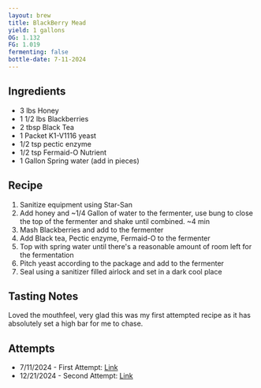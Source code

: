```yaml
---
layout: brew
title: BlackBerry Mead
yield: 1 gallons
OG: 1.132
FG: 1.019
fermenting: false
bottle-date: 7-11-2024
---
```


## Ingredients
 - 3 lbs Honey
 - 1 1/2 lbs Blackberries
 - 2 tbsp Black Tea
 - 1 Packet K1-V1116 yeast
 - 1/2 tsp pectic enzyme
 - 1/2 tsp Fermaid-O Nutrient
 - 1 Gallon Spring water (add in pieces)

## Recipe
 1. Sanitize equipment using Star-San
 2. Add honey and ~1/4 Gallon of water to the fermenter, use bung to close the top of the fermenter and shake until combined. ~4 min
 3. Mash Blackberries and add to the fermenter
 4. Add Black tea, Pectic enzyme, Fermaid-O to the fermenter
 5. Top with spring water until there's a reasonable amount of room left for the fermentation
 6. Pitch yeast according to the package and add to the fermenter
 7. Seal using a sanitizer filled airlock and set in a dark cool place


## Tasting Notes
Loved the mouthfeel, very glad this was my first attempted recipe as it has absolutely set a high bar for me to chase.

## Attempts
 - 7/11/2024 - First Attempt: <a href="{{ site.baseurl }}/Blackberry-Attempts/Attempt-1">Link</a>
 - 12/21/2024 - Second Attempt: <a href="{{ site.baseurl }}/Blackberry-Attempts/Attempt-2">Link</a>

